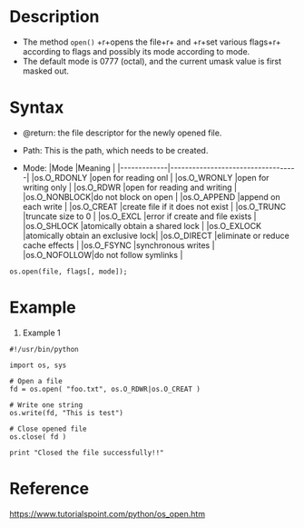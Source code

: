 # Description
- The method `open()` +r+opens the file+r+ and +r+set various flags+r+ according to flags and possibly its mode according to mode.
- The default mode is 0777 (octal), and the current umask value is first masked out.

# Syntax
- @return: the file descriptor for the newly opened file.

- Path: This is the path, which needs to be created.
- Mode: 
|Mode         |Meaning                            |
|-------------|-----------------------------------|
|os.O_RDONLY  |open for reading onl               |
|os.O_WRONLY  |open for writing only              |
|os.O_RDWR    |open for reading and writing       |
|os.O_NONBLOCK|do not block on open               |
|os.O_APPEND  |append on each write               |
|os.O_CREAT   |create file if it does not exist   |
|os.O_TRUNC   |truncate size to 0                 |
|os.O_EXCL    |error if create and file exists    |
|os.O_SHLOCK  |atomically obtain a shared lock    |
|os.O_EXLOCK  |atomically obtain an exclusive lock|
|os.O_DIRECT  |eliminate or reduce cache effects  |
|os.O_FSYNC   |synchronous writes                 |
|os.O_NOFOLLOW|do not follow symlinks             |
```
os.open(file, flags[, mode]);
```

# Example
1. Example 1
```
#!/usr/bin/python

import os, sys

# Open a file
fd = os.open( "foo.txt", os.O_RDWR|os.O_CREAT )

# Write one string
os.write(fd, "This is test")

# Close opened file
os.close( fd )

print "Closed the file successfully!!"
```

# Reference
https://www.tutorialspoint.com/python/os_open.htm